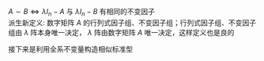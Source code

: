  $A\sim B\iff\lambda I_n-A$ 与 $\lambda I_n-B$ 有相同的不变因子  
派生新定义: 数字矩阵 $A$ 的行列式因子组、不变因子组；行列式因子组、不变因子组由 $\lambda$ 阵本身唯一决定， $\lambda$ 阵由数字矩阵 $A$ 唯一决定，这样定义也是良的  
  
接下来是利用全系不变量构造相似标准型  
